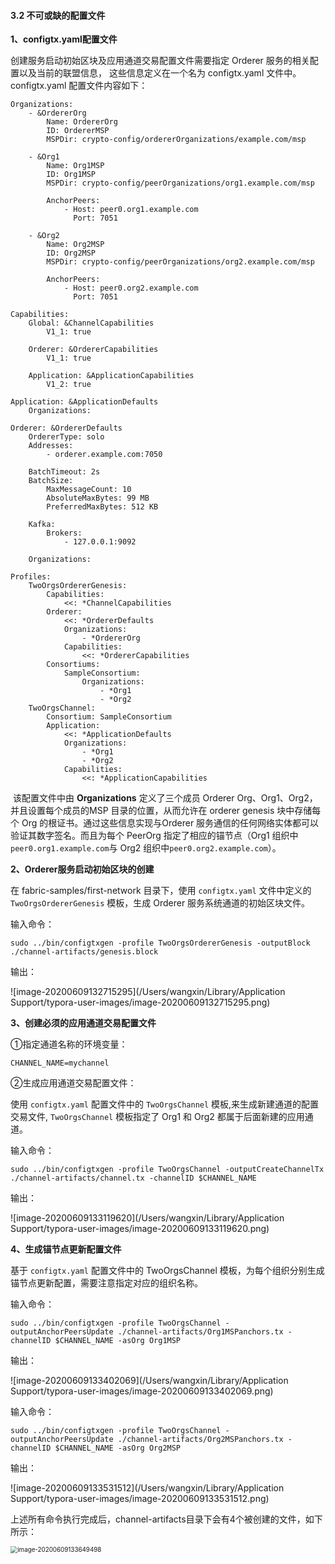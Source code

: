 #### 3.2 不可或缺的配置文件

**1、configtx.yaml配置文件**

创建服务启动初始区块及应用通道交易配置文件需要指定 Orderer 服务的相关配置以及当前的联盟信息， 这些信息定义在一个名为 configtx.yaml 文件中。configtx.yaml 配置文件内容如下：

```
Organizations:
    - &OrdererOrg
        Name: OrdererOrg
        ID: OrdererMSP
        MSPDir: crypto-config/ordererOrganizations/example.com/msp

    - &Org1
        Name: Org1MSP
        ID: Org1MSP
        MSPDir: crypto-config/peerOrganizations/org1.example.com/msp

        AnchorPeers:
            - Host: peer0.org1.example.com
              Port: 7051

    - &Org2
        Name: Org2MSP
        ID: Org2MSP
        MSPDir: crypto-config/peerOrganizations/org2.example.com/msp

        AnchorPeers:
            - Host: peer0.org2.example.com
              Port: 7051

Capabilities:
    Global: &ChannelCapabilities
        V1_1: true

    Orderer: &OrdererCapabilities
        V1_1: true

    Application: &ApplicationCapabilities
        V1_2: true

Application: &ApplicationDefaults
    Organizations:

Orderer: &OrdererDefaults
    OrdererType: solo
    Addresses:
        - orderer.example.com:7050

    BatchTimeout: 2s
    BatchSize:
        MaxMessageCount: 10
        AbsoluteMaxBytes: 99 MB
        PreferredMaxBytes: 512 KB

    Kafka:
        Brokers:
            - 127.0.0.1:9092

    Organizations:

Profiles:
    TwoOrgsOrdererGenesis:
        Capabilities:
            <<: *ChannelCapabilities
        Orderer:
            <<: *OrdererDefaults
            Organizations:
                - *OrdererOrg
            Capabilities:
                <<: *OrdererCapabilities
        Consortiums:
            SampleConsortium:
                Organizations:
                    - *Org1
                    - *Org2
    TwoOrgsChannel:
        Consortium: SampleConsortium
        Application:
            <<: *ApplicationDefaults
            Organizations:
                - *Org1
                - *Org2
            Capabilities:
                <<: *ApplicationCapabilities
```

​      该配置文件中由 **Organizations** 定义了三个成员 Orderer Org、Org1、Org2，并且设置每个成员的MSP 目录的位置，从而允许在 orderer genesis 块中存储每个 Org 的根证书。通过这些信息实现与Orderer 服务通信的任何网络实体都可以验证其数字签名。而且为每个 PeerOrg 指定了相应的锚节点（Org1 组织中`peer0.org1.example.com`与 Org2 组织中`peer0.org2.example.com`）。



**2、Orderer服务启动初始区块的创建**

在 fabric-samples/first-network 目录下，使用 `configtx.yaml` 文件中定义的 `TwoOrgsOrdererGenesis` 模板，生成 Orderer 服务系统通道的初始区块文件。

输入命令：

```
sudo ../bin/configtxgen -profile TwoOrgsOrdererGenesis -outputBlock ./channel-artifacts/genesis.block
```

输出：

![image-20200609132715295](/Users/wangxin/Library/Application Support/typora-user-images/image-20200609132715295.png)

**3、创建必须的应用通道交易配置文件**

①指定通道名称的环境变量：

```
CHANNEL_NAME=mychannel
```

②生成应用通道交易配置文件：

使用 `configtx.yaml` 配置文件中的 `TwoOrgsChannel` 模板,来生成新建通道的配置交易文件, `TwoOrgsChannel` 模板指定了 Org1 和 Org2 都属于后面新建的应用通道。

输入命令：

```
sudo ../bin/configtxgen -profile TwoOrgsChannel -outputCreateChannelTx ./channel-artifacts/channel.tx -channelID $CHANNEL_NAME
```

输出：

![image-20200609133119620](/Users/wangxin/Library/Application Support/typora-user-images/image-20200609133119620.png)

**4、生成锚节点更新配置文件**

基于 `configtx.yaml` 配置文件中的 TwoOrgsChannel 模板，为每个组织分别生成锚节点更新配置，需要注意指定对应的组织名称。

输入命令：

```
sudo ../bin/configtxgen -profile TwoOrgsChannel -outputAnchorPeersUpdate ./channel-artifacts/Org1MSPanchors.tx -channelID $CHANNEL_NAME -asOrg Org1MSP
```

输出：

![image-20200609133402069](/Users/wangxin/Library/Application Support/typora-user-images/image-20200609133402069.png)

输入命令：

```
sudo ../bin/configtxgen -profile TwoOrgsChannel -outputAnchorPeersUpdate ./channel-artifacts/Org2MSPanchors.tx -channelID $CHANNEL_NAME -asOrg Org2MSP
```

输出：

![image-20200609133531512](/Users/wangxin/Library/Application Support/typora-user-images/image-20200609133531512.png)

上述所有命令执行完成后，channel-artifacts目录下会有4个被创建的文件，如下所示：

<img src="/Users/wangxin/Library/Application Support/typora-user-images/image-20200609133649498.png" alt="image-20200609133649498" style="zoom:70%;" />